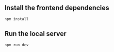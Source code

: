## Install the frontend dependencies

```
npm install
```

## Run the local server

```
npm run dev
```